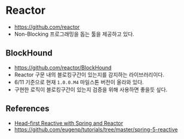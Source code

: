 # Reactor

- https://github.com/reactor
- Non-Blocking 프로그래밍을 돕는 툴을 제공하고 있다.

## BlockHound
- https://github.com/reactor/BlockHound
- Reactor 구문 내의 블로킹구간이 있는지를 감지하는 라이브러리이다.
- 6/11 기준으로 현재 `1.0.0.M4` 마일스톤 버전이 올라와 있다.
- 구현한 로직이 블로킹구간이 있는지 검증을 위해 사용하면 좋을듯 싶다.

## References
- [Head-first Reactive with Spring and Reactor](https://github.com/reactor/head-first-reactive-with-spring-and-reactor/blob/start/docs/README.adoc)
- https://github.com/eugenp/tutorials/tree/master/spring-5-reactive
